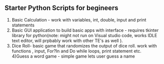 ## Starter Python Scripts for begineers

1) Basic Calculation - work with variables, int, double, input and print statements
2) Basic GUI application to build basic apps with interface - requires tkinter library for python(note: might not run on Visual studio code, works IDLE text editor, will prpbably work with other TE's as well ).
3) Dice Roll- basic game that randomizes the output of dice roll. work with functions , input, For?In and Do while loops, print statement etc.
4)Guess a word game - simple game lets user guess a name
